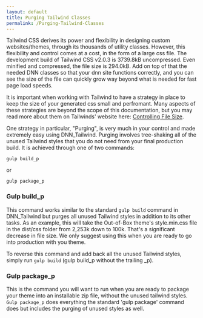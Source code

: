 ```yaml
---
layout: default
title: Purging Tailwind Classes
permalink: /Purging-Tailwind-Classes
---
```


Tailwind CSS derives its power and flexibility in designing custom websites/themes, through its thousands of utility classes. However, this flexibility and control comes at a cost, in the form of a large css file. The development build of Tailwind CSS v2.0.3 is 3739.8kB uncompressed. Even minified and compressed, the file size is 294.0kB. Add on top of that the needed DNN classes so that your dnn site functions correctly, and you can see the size of the file can quickly grow way beyond what is needed for fast page load speeds.

It is important when working with Tailwind to have a strategy in place to keep the size of your generated css small and perfromant. Many aspects of these strategies are beyond the scope of this documentation, but you may read more about them on Tailwinds' website here: [Controlling File Size](https://tailwindcss.com/docs/controlling-file-size).

One strategy in particular, "Purging", is very much in your control and made extremely easy using DNN_Tailwind. Purging involves tree-shaking all of the unused Tailwind styles that you do not need from your final production build. It is achieved through one of two commands:

```
gulp build_p
```

or

```
gulp package_p
```

### Gulp build_p

This command works similar to the standard `gulp build` command in DNN_Tailwind but purges all unused Tailwind styles in addition to its other tasks. As an example, this will take the Out-of-Box theme's style.min.css file in the dist/css folder from 2,253k down to 100k. That's a significant decrease in file size. We only suggest using this when you are ready to go into production with you theme.

To reverse this command and add back all the unused Tailwind styles, simply run `gulp build` (gulp build_p without the trailing \_p).

### Gulp package_p

This is the command you will want to run when you are ready to package your theme into an installable zip file, without the unused tailwind styles. `Gulp package_p` does everything the standard 'gulp package' command does but includes the purging of unused styles as well.
